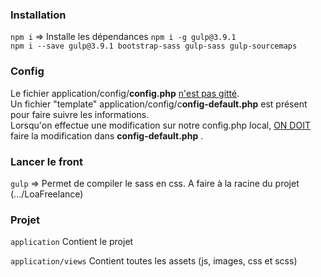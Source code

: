 ### Installation

``npm i`` => Installe les dépendances 
``npm i -g gulp@3.9.1``<br>
``npm i --save gulp@3.9.1 bootstrap-sass gulp-sass gulp-sourcemaps``

### Config
Le fichier application/config/<b>config.php</b> <u>n'est pas gitté</u>.<br>
Un fichier "template" application/config/c<b>onfig-default.php</b>	 est présent pour faire suivre les informations. <br>
Lorsqu'on effectue une modification sur notre config.php local, <u>ON DOIT</u> faire la modification dans <b>config-default.php</b>	.


### Lancer le front
``gulp`` => Permet de compiler le sass en css. A faire à la racine du projet (.../LoaFreelance)

### Projet
``application``  Contient le projet

``application/views``  Contient toutes les assets (js, images, css et scss)



